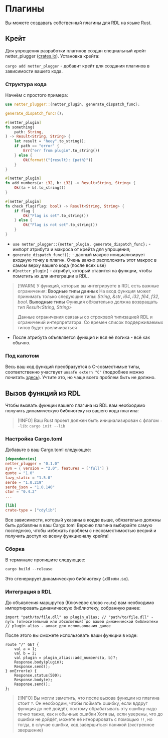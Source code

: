 # Плагины

Вы можете создавать собственный плагины для RDL на языке Rust.

## Крейт

Для упрощения разработки плагинов создан специальный крейт netter_plugger ([crates.io](https://crates.io/crates/netter_plugger)).
Установка крейта:

`cargo add netter_plugger` - добавит крейт для создания плагинов в зависимости вашего кода.

### Структура кода

Начнём с простого примера:

```rust
use netter_plugger::{netter_plugin, generate_dispatch_func};

generate_dispatch_func!();

#[netter_plugin]
fn something(
    path: String,
) -> Result<String, String> {
    let result = "heey".to_string();
    if path == "error" {
        Err("err from plugin".to_string())
    } else {
        Ok(format!("{result}: {path}"))
    }
}

#[netter_plugin]
fn add_numbers(a: i32, b: i32) -> Result<String, String> {
    Ok((a + b).to_string())
}

#[netter_plugin]
fn check_flag(flag: bool) -> Result<String, String> {
    if flag {
        Ok("Flag is set".to_string())
    } else {
        Ok("Flag is not set".to_string())
    }
}
```

* `use netter_plugger::{netter_plugin, generate_dispatch_func};` - импорт атрибута и макроса от крейта для упрощения;
* `generate_dispatch_func!();` - данный макрос инициализирует входную точку в плагин. Очень важно расположить этот макрос в самом верху вашего кода (после всех use)
* `#[netter_plugin]` - атрибут, который ставится на функции, чтобы пометить их для интеграции в RDL.

> [!WARN]
> У функций, которые вы интегрируете в RDL есть важные ограничения:
> **Входные типы данных**
> На вход функция может принимать только следующие типы: *String*, *&str*, *i64*, *i32*, *f64*, *f32*, *bool*.
> **Выходные типы**
> Функция обязательно должна возвращать тип *Result<String, String>*
>
> Данные ограничения связаны со строковой типизацией RDL и ограничений интерпретатора. Со времен список поддерживаемых типов будет увеличиваться

* После атрибута объявляется функция и вся её логика - всё как обычно.

### Под капотом

Весь ваш код функций преобразуется в C-совместимые типы, соответственно участвует `unsafe extern "C"` (подробнее можно почитать [здесь](https://doc.rust-lang.org/book/ch20-01-unsafe-rust.html)).
Учтите это, но чаще всего проблем быть не должно.

## Вызов функций из RDL

Чтобы вызвать фукнции вашего плагина из RDL вам необходимо получить динамическую библиотеку из вашего кода плагина:

> [!INFO]
> Ваш Rust проект должен быть инициализирован с флагом `--lib`:
> `cargo init --lib`

### Настройка Cargo.toml

Добавьте в ваш Cargo.toml следующее:

```toml
[dependencies]
netter_plugger = "0.1.0"
syn = { version = "2.0", features = ["full"] }
quote = "1.0"
lazy_static = "1.5.0"
serde = "1.0.219"
serde_json = "1.0.140"
ctor = "0.4.2"
...

[lib]
crate-type = ["cdylib"]
```

Все зависимости, который указаны в кодде выше, обязательно должны быть добавлны в ваш Cargo.toml
Версию плагина выбирайте самую последнюю, чтобы избежать проблем с несовместимостью весрий и получить доступ ко всему функционалу крейта!

### Сборка

В терминале пропишите следующее:

```powershell
cargo build --release
```

Это сгенерирует динамическую библиотеку (.dll или .so).

### Интеграция в RDL

До объявления маршрутов (Ключевое слово `route`) вам необходимо импортировать динамическую библиотеку, собранную ранее:

```rdl
import "path/to/file.dll" as plugin_alias; // "path/to/file.dll" - путь (относительный или абсолютный) до вашей динамической библиотеки
// plugin_alias - алиас для использования далее
```

После этого вы сможете использовать ваши функции в коде:

```rdl
route "/" GET {
    val a = 1;
    val b = 2;
    val plugin = plugin_alias::add_numbers(a, b)?;
    Response.body(plugin);
    Response.send();
} onError(e) {
    Response.status(500);
    Response.body(e);
    Response.send();
};
```

> [!INFO]
> Вы могли заметить, что после вызова функции из плагина стоит `?`. Он необходим, чтобы поймать ошибку, если вддруг функция до неё дойдёт, поэтому обрабатывать эту ошибку надо точно также, как и обычные ошибки
> Хотя вы, если уверены, что до ошибки не дойдёт, можете её игнорировать с помощью `!!`, но тогда, в случае ошибки, код завершиться паникой (экстренное звершение)
